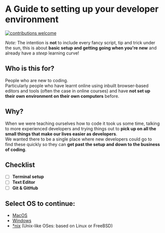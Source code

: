 # A Guide to setting up your developer environment

[![contributions welcome](https://img.shields.io/badge/contributions-welcome-brightgreen.svg?style=flat)](https://github.com/JaipurJS/dev-setup/issues)

_Note:_ The intention is **not** to include every fancy script, tip and trick under the sun, this is about **basic setup and getting going when you're new** and already have a _steep_ learning curve!

## Who is this for?
People who are new to coding.    
Particularly people who have learnt online using inbuilt browser-based editors and tools (often the case in online courses) and have **not set up their own environment on their own computers** before.

## Why?
When we were teaching ourselves how to code it took us some time, talking to more experienced developers and trying things out to **pick up on all the small things that make our lives easier as developers**.   
We wanted there to be a single place where new developers could go to find these quickly so they can **get past the setup and down to the business of coding**.


## Checklist

+ [ ] **Terminal setup**
+ [ ] **Text Editor**
+ [ ] **Git & GitHub**

## Select OS to continue:

* [MacOS](mac.md)
* [Windows](windows.md)
* [*nix](linux.md) (Unix-like OSes: based on Linux or FreeBSD)
